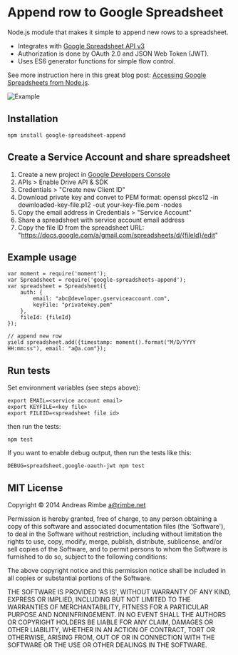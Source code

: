 # Append row to Google Spreadsheet

Node.js module that makes it simple to append new rows to a spreadsheet.

* Integrates with [Google Spreadsheet API v3](https://developers.google.com/google-apps/spreadsheets/#adding_a_list_row)
* Authorization is done by OAuth 2.0 and JSON Web Token (JWT).
* Uses ES6 generator functions for simple flow control.

See more instruction here in this great blog post: [Accessing Google Spreadsheets from Node.js](http://www.nczonline.net/blog/2014/03/04/accessing-google-spreadsheets-from-node-js/).

![Example](example.png?raw=true)


## Installation

  	npm install google-spreadsheet-append


## Create a Service Account and share spreadsheet

1. Create a new project in [Google Developers Console](https://console.developers.google.com)
2. APIs > Enable Drive API & SDK
3. Credentials > "Create new Client ID"
4. Download private key and convet to PEM format: openssl pkcs12 -in downloaded-key-file.p12 -out your-key-file.pem -nodes
5. Copy the email address in Credentials > "Service Account"
6. Share a spreadsheet with service account email address
7. Copy the file ID from the spreadsheet URL: "https://docs.google.com/a/gmail.com/spreadsheets/d/{fileId}/edit"


## Example usage
  	var moment = require('moment');
  	var Spreadsheet = require('google-spreadsheets-append');
  	var spreadsheet = Spreadsheet({
    	auth: {
    		email: "abc@developer.gserviceaccount.com",
    		keyFile: "privatekey.pem"
    	},
    	fileId: {fileId}
  	});

  	// append new row
  	yield spreadsheet.add({timestamp: moment().format("M/D/YYYY HH:mm:ss"), email: "a@a.com"});

## Run tests

Set environment variables (see steps above):
```
export EMAIL=<service account email>
export KEYFILE=<key file>
export FILEID=<spreadsheet file id>
```

then run the tests:
```
npm test
```

If you want to enable debug output, then run the tests like this:
```
DEBUG=spreadsheet,google-oauth-jwt npm test
```

## MIT License

Copyright © 2014 Andreas Rimbe <a@rimbe.net>

Permission is hereby granted, free of charge, to any person obtaining a copy of this software and associated documentation files (the 'Software'), to deal in the Software without restriction, including without limitation the rights to use, copy, modify, merge, publish, distribute, sublicense, and/or sell copies of the Software, and to permit persons to whom the Software is furnished to do so, subject to the following conditions:

The above copyright notice and this permission notice shall be included in all copies or substantial portions of the Software.

THE SOFTWARE IS PROVIDED 'AS IS', WITHOUT WARRANTY OF ANY KIND, EXPRESS OR IMPLIED, INCLUDING BUT NOT LIMITED TO THE WARRANTIES OF MERCHANTABILITY, FITNESS FOR A PARTICULAR PURPOSE AND NONINFRINGEMENT. IN NO EVENT SHALL THE AUTHORS OR COPYRIGHT HOLDERS BE LIABLE FOR ANY CLAIM, DAMAGES OR OTHER LIABILITY, WHETHER IN AN ACTION OF CONTRACT, TORT OR OTHERWISE, ARISING FROM, OUT OF OR IN CONNECTION WITH THE SOFTWARE OR THE USE OR OTHER DEALINGS IN THE SOFTWARE.
